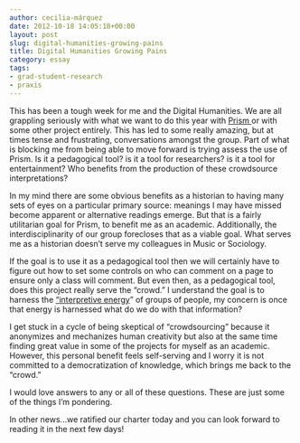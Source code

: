 ```yaml
---
author: cecilia-márquez
date: 2012-10-18 14:05:18+00:00
layout: post
slug: digital-humanities-growing-pains
title: Digital Humanities Growing Pains
category: essay
tags:
- grad-student-research
- praxis
---
```


This has been a tough week for me and the Digital Humanities. We are all grappling seriously with what we want to do this year with [Prism ](http://prism.scholarslab.org/)or with some other project entirely. This has led to some really amazing, but at times tense and frustrating, conversations amongst the group. Part of what is blocking me from being able to move forward is trying assess the use of Prism. Is it a pedagogical tool? is it a tool for researchers? is it a tool for entertainment? Who benefits from the production of these crowdsource interpretations?

In my mind there are some obvious benefits as a historian to having many sets of eyes on a particular primary source: meanings I may have missed become apparent or alternative readings emerge. But that is a fairly utilitarian goal for Prism, to benefit me as an academic. Additionally, the interdisciplinarity of our group forecloses that as a viable goal. What serves me as a historian doesn’t serve my colleagues in Music or Sociology.

If the goal is to use it as a pedagogical tool then we will certainly have to figure out how to set some controls on who can comment on a page to ensure only a class will comment. But even then, as a pedagogical tool, does this project really serve the “crowd.” I understand the goal is to harness the [“interpretive energy](https://scholarslab.org/digital-humanities/crowdsourcing-interpretation/)” of groups of people, my concern is once that energy is harnessed what do we do with that information?

I get stuck in a cycle of being skeptical of “crowdsourcing” because it anonymizes and mechanizes human creativity but also at the same time finding great value in some of the projects for myself as an academic. However, this personal benefit feels self-serving and I worry it is not committed to a democratization of knowledge, which brings me back to the “crowd.”

I would love answers to any or all of these questions. These are just some of the things I’m pondering.

In other news...we ratified our charter today and you can look forward to reading it in the next few days!
